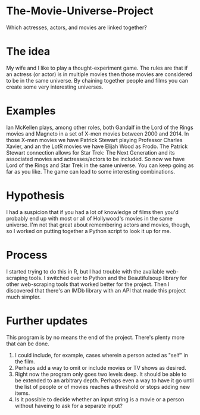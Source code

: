# The-Movie-Universe-Project
Which actresses, actors, and movies are linked together?

# The idea
  My wife and I like to play a thought-experiment game. The rules are that if an actress (or actor) is in multiple movies then those movies are considered to be in the same universe. By chaining together people and films you can create some very interesting universes.

# Examples
  Ian McKellen plays, among other roles, both Gandalf in the Lord of the Rings movies and Magneto in a set of X-men movies between 2000 and 2014.
  In those X-men movies we have Patrick Stewart playing Professor Charles Xavier, and an the LotR movies we have Elijah Wood as Frodo.
  The Patrick Stewart connection allows for Star Trek: The Next Generation and its associated movies and actresses/actors to be included.
  So now we have Lord of the Rings and Star Trek in the same universe.
You can keep going as far as you like. The game can lead to some interesting combinations.

# Hypothesis
  I had a suspicion that if you had a lot of knowledge of films then you'd probably end up with most or all of Hollywood's movies in the same universe. I'm not that great about remembering actors and movies, though, so I worked on putting together a Python script to look it up for me.

# Process
  I started trying to do this in R, but I had trouble with the available web-scraping tools.
  I switched over to Python and the Beautifulsoup library for other web-scraping tools that worked better for the project.
  Then I discovered that there's an IMDb library with an API that made this project much simpler.

# Further updates
This program is by no means the end of the project. There's plenty more that can be done.
1. I could include, for example, cases wherein a person acted as "self" in the film.
2. Perhaps add a way to omit or include movies or TV shows as desired.
3. Right now the program only goes two levels deep. It should be able to be extended to an arbitrary depth. Perhaps even a way to have it go until the list of people or of movies reaches a threshold or stops adding new items.
4. Is it possible to decide whether an input string is a movie or a person without haveing to ask for a separate input?
